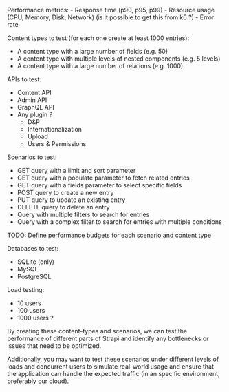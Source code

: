 Performance metrics: - Response time (p90, p95, p99) - Resource usage (CPU, Memory, Disk, Network) (is it possible to get this from k6 ?) - Error rate

Content types to test (for each one create at least 1000 entries):

- A content type with a large number of fields (e.g. 50)
- A content type with multiple levels of nested components (e.g. 5 levels)
- A content type with a large number of relations (e.g. 1000)

APIs to test:

- Content API
- Admin API
- GraphQL API
- Any plugin ?
  - D&P
  - Internationalization
  - Upload
  - Users & Permissions

Scenarios to test:

- GET query with a limit and sort parameter
- GET query with a populate parameter to fetch related entries
- GET query with a fields parameter to select specific fields
- POST query to create a new entry
- PUT query to update an existing entry
- DELETE query to delete an entry
- Query with multiple filters to search for entries
- Query with a complex filter to search for entries with multiple conditions

TODO: Define performance budgets for each scenario and content type

Databases to test:

- SQLite (only)
- MySQL
- PostgreSQL

Load testing:

- 10 users
- 100 users
- 1000 users ?

By creating these content-types and scenarios,
we can test the performance of different parts of Strapi and identify
any bottlenecks or issues that need to be optimized.

Additionally, you may want to test these scenarios under different levels of loads
and concurrent users to simulate real-world usage and ensure that the application
can handle the expected traffic (in an specific environment, preferably our cloud).
